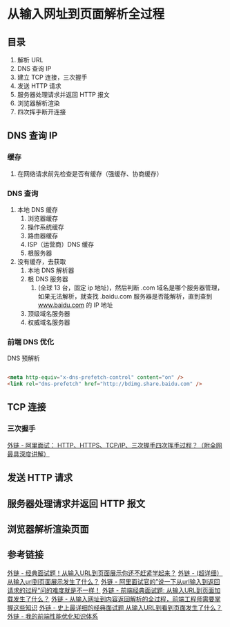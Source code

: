 # 从输入网址到页面解析全过程

## 目录

1. 解析 URL
2. DNS 查询 IP
3. 建立 TCP 连接，三次握手
4. 发送 HTTP 请求
5. 服务器处理请求并返回 HTTP 报文
6. 浏览器解析渲染
7. 四次挥手断开连接

## DNS 查询 IP

### 缓存

1. 在网络请求前先检查是否有缓存（强缓存、协商缓存）

### DNS 查询

1. 本地 DNS 缓存
   1. 浏览器缓存
   2. 操作系统缓存
   3. 路由器缓存
   4. ISP（运营商）DNS 缓存
   5. 根服务器
2. 没有缓存，去获取
   1. 本地 DNS 解析器
   2. 根 DNS 服务器
      1. (全球 13 台，固定 ip 地址)，然后判断 .com 域名是哪个服务器管理，如果无法解析，就查找 .baidu.com 服务器是否能解析，直到查到 www.baidu.com 的 IP 地址
   3. 顶级域名服务器
   4. 权威域名服务器

### 前端 DNS 优化

DNS 预解析

```html

<meta http-equiv="x-dns-prefetch-control" content="on" />
<link rel="dns-prefetch" href="http://bdimg.share.baidu.com" />

```

## TCP 连接

### 三次握手

[外链 - 阿里面试： HTTP、HTTPS、TCP/IP、三次握手四次挥手过程？（附全网最具深度讲解）](https://zhuanlan.zhihu.com/p/103000747)

## 发送 HTTP 请求

## 服务器处理请求并返回 HTTP 报文

## 浏览器解析渲染页面

## 参考链接

[外链 - 经典面试题！从输入URL到页面展示你还不赶紧学起来？](https://juejin.cn/post/6858551640220729351)
[外链 - (超详细）从输入url到页面展示发生了什么？](https://juejin.cn/post/6869279683230629896?searchId=20230807160322734022112879592302EA)
[外链 - 阿里面试官的”说一下从url输入到返回请求的过程“问的难度就是不一样！](https://juejin.cn/post/6928677404332425223)
[外链 - 前端经典面试题: 从输入URL到页面加载发生了什么？](https://segmentfault.com/a/1190000006879700)
[外链 - 从输入网址到内容返回解析的全过程，前端工程师需要掌握这些知识](https://ttc.zhiyinlou.com/#/articleDetail?id=4534)
[外链 - 史上最详细的经典面试题 从输入URL到看到页面发生了什么？](https://juejin.cn/post/6844903832435032072)
[外链 - 我的前端性能优化知识体系](https://juejin.cn/post/7063754993072865287#heading-19)
